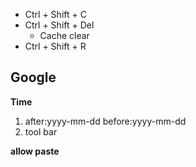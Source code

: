* Ctrl + Shift + C
* Ctrl + Shift + Del
    * Cache clear
* Ctrl + Shift + R


## Google
**Time**
1. after:yyyy-mm-dd before:yyyy-mm-dd
1. tool bar 


**allow paste**
